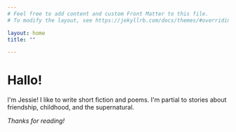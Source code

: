 ```yaml
---
# Feel free to add content and custom Front Matter to this file.
# To modify the layout, see https://jekyllrb.com/docs/themes/#overriding-theme-defaults

layout: home
title: ""

---
```


# Hallo!

I'm Jessie! I like to write short fiction and poems. I'm partial to stories about friendship, childhood, and the supernatural. 

<i>Thanks for reading!</i>

<br><br>